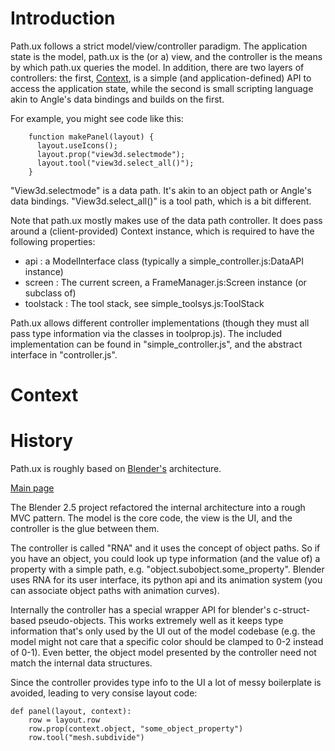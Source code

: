# Introduction

Path.ux follows a strict model/view/controller paradigm.  The application 
state is the model, path.ux is the (or a) view, and the controller is 
the means by which path.ux queries the model.  In addition, there are two
layers of controllers: the first, [Context](manual/context.html), is a simple
(and application-defined) API to access the application state, while the
second is small scripting language akin to Angle's data bindings and builds
on the first.
  
For example, you might see code like this:

```
    function makePanel(layout) {
      layout.useIcons();
      layout.prop("view3d.selectmode");
      layout.tool("view3d.select_all()");
    }
```

"View3d.selectmode" is a data path.  It's akin to an object path or Angle's data bindings.
"View3d.select_all()" is a tool path, which is a bit different.  

Note that path.ux mostly makes use of the data path controller.  It does pass
around a (client-provided) Context instance, which is required to have the 
following properties:

- api       : a ModelInterface class (typically a simple_controller.js:DataAPI instance)
- screen    : The current screen, a FrameManager.js:Screen instance (or subclass of)
- toolstack : The tool stack, see simple_toolsys.js:ToolStack
 
Path.ux allows different controller implementations (though they must all pass type information via the 
classes in toolprop.js).  The included implementation can be found in 
"simple_controller.js", and the abstract interface in "controller.js".

# Context


# History

Path.ux is roughly based on [Blender's](http://www.blender.org) architecture.

[Main page](manual/controller.html)

The Blender 2.5 project refactored the internal architecture into a rough MVC pattern.  The model is the core code, the view is the UI, and the controller is the glue between them.

The controller is called "RNA" and it uses the concept of object paths. So if you have an object, you could look up type information (and the value of) a property with a simple path, e.g. "object.subobject.some_property".  Blender uses RNA for its user interface, its python api and its animation system (you can associate object paths with animation curves).

Internally the controller has a special wrapper API for blender's c-struct-based pseudo-objects.  This works extremely well as it keeps type information that's only used by the UI out of the model codebase (e.g. the model might not care that a specific color should be clamped to 0-2 instead of 0-1).  Even better, the object model presented by the controller need not match the internal data structures.

Since the controller provides type info to the UI a lot of messy boilerplate is avoided, leading to very consise layout code:

    def panel(layout, context):
        row = layout.row
        row.prop(context.object, "some_object_property")
        row.tool("mesh.subdivide")



